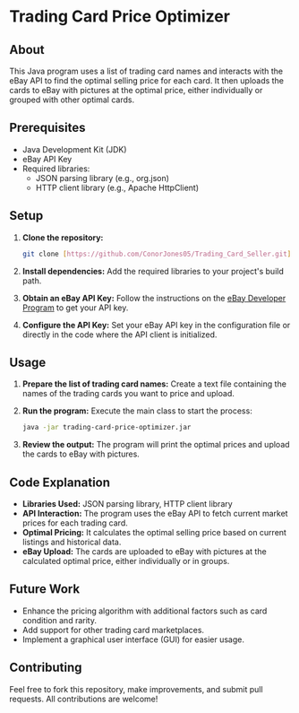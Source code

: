 # Trading Card Price Optimizer

## About

This Java program uses a list of trading card names and interacts with the eBay API to find the optimal selling price for each card. It then uploads the cards to eBay with pictures at the optimal price, either individually or grouped with other optimal cards.

## Prerequisites
- Java Development Kit (JDK)
- eBay API Key
- Required libraries:
  - JSON parsing library (e.g., org.json)
  - HTTP client library (e.g., Apache HttpClient)

## Setup
1. **Clone the repository:**
   ```bash
   git clone [https://github.com/ConorJones05/Trading_Card_Seller.git]
   ```
2. **Install dependencies:**
   Add the required libraries to your project's build path.

3. **Obtain an eBay API Key:**
   Follow the instructions on the [eBay Developer Program](https://developer.ebay.com/signin) to get your API key.

4. **Configure the API Key:**
   Set your eBay API key in the configuration file or directly in the code where the API client is initialized.

## Usage
1. **Prepare the list of trading card names:**
   Create a text file containing the names of the trading cards you want to price and upload.

2. **Run the program:**
   Execute the main class to start the process:
   ```bash
   java -jar trading-card-price-optimizer.jar
   ```

3. **Review the output:**
   The program will print the optimal prices and upload the cards to eBay with pictures.

## Code Explanation
- **Libraries Used:** JSON parsing library, HTTP client library
- **API Interaction:** The program uses the eBay API to fetch current market prices for each trading card.
- **Optimal Pricing:** It calculates the optimal selling price based on current listings and historical data.
- **eBay Upload:** The cards are uploaded to eBay with pictures at the calculated optimal price, either individually or in groups.

## Future Work
- Enhance the pricing algorithm with additional factors such as card condition and rarity.
- Add support for other trading card marketplaces.
- Implement a graphical user interface (GUI) for easier usage.

## Contributing
Feel free to fork this repository, make improvements, and submit pull requests. All contributions are welcome!
